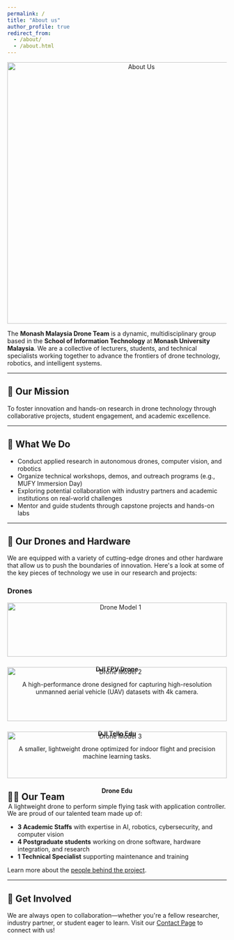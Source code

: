```yaml
---
permalink: /
title: "About us"
author_profile: true
redirect_from: 
  - /about/
  - /about.html
---
```

 
 <p align="center">
   <img src="https://noobasuna.github.io/monash_drone/images/359.jpg" alt="About Us" width="600"/>
 </p>
 
 The **Monash Malaysia Drone Team** is a dynamic, multidisciplinary group based in the **School of Information Technology** at **Monash University Malaysia**. We are a collective of lecturers, students, and technical specialists working together to advance the frontiers of drone technology, robotics, and intelligent systems.
 
 ---
 
## 🎯 Our Mission
 
 To foster innovation and hands-on research in drone technology through collaborative projects, student engagement, and academic excellence.
 
 ---

## 🔬 What We Do
 
 - Conduct applied research in autonomous drones, computer vision, and robotics  
 - Organize technical workshops, demos, and outreach programs (e.g., MUFY Immersion Day)  
 - Exploring potential collaboration with industry partners and academic institutions on real-world challenges  
 - Mentor and guide students through capstone projects and hands-on labs  
 
 ---

## 🚁 Our Drones and Hardware

We are equipped with a variety of cutting-edge drones and other hardware that allow us to push the boundaries of innovation. Here's a look at some of the key pieces of technology we use in our research and projects:

### Drones

<div style="display: grid; grid-template-columns: repeat(auto-fill, minmax(300px, 1fr)); gap: 1.5rem;">
  <div style="text-align: center;">
    <img src="https://example.com/drone1.jpg" alt="Drone Model 1" width="100%" />
    <h4>DJI FPV Drone</h4>
    <p>A high-performance drone designed for capturing high-resolution unmanned aerial vehicle (UAV) datasets with 4k camera.</p>
  </div>

  <div style="text-align: center;">
    <img src="https://example.com/drone2.jpg" alt="Drone Model 2" width="100%" />
    <h4>DJI Tello Edu</h4>
    <p>A smaller, lightweight drone optimized for indoor flight and precision machine learning tasks.</p>
  </div>

  <div style="text-align: center;">
    <img src="https://example.com/drone3.jpg" alt="Drone Model 3" width="100%" />
    <h4>Drone Edu</h4>
    <p>A lightweight drone to perform simple flying task with application controller.</p>
  </div>
</div>

## 👨‍💻 Our Team
 
 We are proud of our talented team made up of:
 
 - **3 Academic Staffs** with expertise in AI, robotics, cybersecurity, and computer vision  
 - **4 Postgraduate students** working on drone software, hardware integration, and research  
 - **1 Technical Specialist** supporting maintenance and training  
 
 Learn more about the [people behind the project](/teaching.html).
 
 ---
 
## 🤝 Get Involved
 
 We are always open to collaboration—whether you're a fellow researcher, industry partner, or student eager to learn. Visit our [Contact Page](/contact/) to connect with us!
